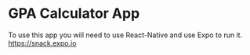 # GPA Calculator App

To use this app you will need to use React-Native and use Expo to run it.
https://snack.expo.io
